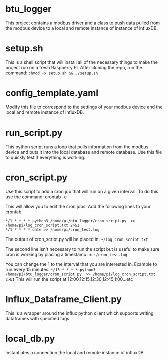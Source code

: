 # btu_logger
This project contains a modbus driver and a class to push data pulled from the modbus device
to a local and remote instance of instance of influxDB. 

# setup.sh
This is a shell script that will install all of the necessary things to make the project run 
on a fresh Raspberry Pi. After cloning the repo, run the command: 
```chmod +x setup.sh && ./setup.sh```

# config_template.yaml 
Modify this file to correspond to the settings of your modbus device and the local and remote 
instance of influxDB.

# run_script.py
This python script runs a loop that pulls information from the modbus device and puts it into 
the local database and remote database. Use this file to quickly test if everything is working.

# cron_script.py
Use this script to add a cron job that will run on a given interval. To do this use the command:
crontab -e

This will allow you to edit the cron jobs. Add the following lines to your crontab:
```
*/1 * * * * python3 /home/pi/btu_logger/cron_script.py  >> /home/pi/log_cron_script.txt 2>&1
*/1 * * * * date >> /home/pi/cron_test.log
```
The output of cron_script.py will be placed in:
```~/log_cron_script.txt```

The second line isn't necessary to run the script but is useful to make sure cron is working by
placing a timestamp in:
```~/cron_test.log```

You can change the 1 to the interval that you are interested in. Example to run every 15 minutes:
```*/15 * * * * python3 /home/pi/btu_logger/cron_script.py  >> /home/pi/log_cron_script.txt 2>&1```
This will run the script at 12:00,12:15,12:30,12:45,1:00...etc 

# Influx_Dataframe_Client.py
This is a wrapper around the influx python client which supports writing dataframes with specified tags.

# local_db.py
Instantiates a connection the local and remote instance of influxDB




